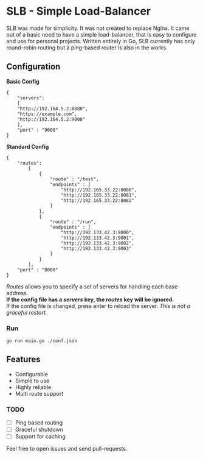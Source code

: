 # SLB - Simple Load-Balancer

SLB was made for simplicity. It was not created to replace Nginx. It came out of a basic need to have a simple load-balancer, that is easy to configure and use for personal projects. Written entirely in Go, SLB currently has only round-robin routing but a ping-based router is also in the works. 

## Configuration
**Basic Config**

```
{
    "servers": 
    [
    "http://192.164.5.2:8080",
    "https://example.com",
    "http://192.164.5.2:9000"
    ],
    "port" : "9000"
}
```

**Standard Config**
```
{
    "routes":
        [
            {
                "route" : "/test",
                "endpoints" : [
                    "http://192.165.33.22:8080",
                    "http://192.165.33.22:8081",
                    "http://192.165.33.22:8082"
                ]
            },
            {
                "route" : "/run",
                "endpoints" : [
                    "http://192.133.42.3:9000",
                    "http://192.133.42.3:9001",
                    "http://192.133.42.3:9002",
                    "http://192.133.42.3:9003"
                ]
            }
        ],
    "port" : "8000"
}
```
*Routes* allows you to specify a set of servers for handling each base address.  
**If the config file has a *servers* key, the *routes* key will be ignored.**  
If the config file is changed, press enter to reload the server. *This is not a graceful restart.*

### Run
```
go run main.go ./conf.json
```

## Features
- Configurable
- Simple to use
- Highly reliable
- Multi route support

### TODO
- [ ] Ping based routing
- [ ] Graceful shutdown
- [ ] Support for caching

Feel free to open issues and send pull-requests.